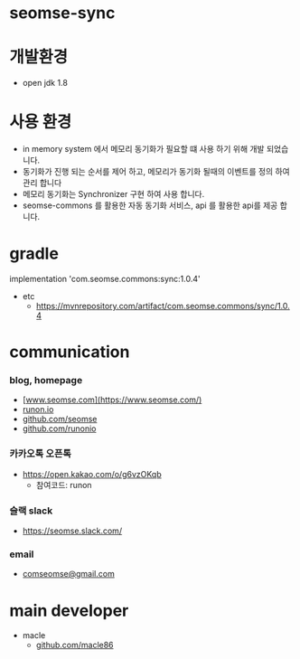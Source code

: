 # seomse-sync

# 개발환경
- open jdk 1.8

# 사용 환경
- in memory system 에서 메모리 동기화가 필요할 떄 사용 하기 위해 개발 되었습니다.
- 동기화가 진행 되는 순서를 제어 하고, 메모리가 동기화 될때의 이벤트를 정의 하여 관리 합니다
- 메모리 동기화는 Synchronizer 구현 하여 사용 합니다.
- seomse-commons 를 활용한 자동 동기화 서비스, api 를 활용한 api를 제공 합니다.
 
# gradle
implementation 'com.seomse.commons:sync:1.0.4'
- etc
  - https://mvnrepository.com/artifact/com.seomse.commons/sync/1.0.4

# communication
### blog, homepage
- [www.seomse.com](https://www.seomse.com/)
- [runon.io](https://runon.io)
- [github.com/seomse](https://github.com/seomse)
- [github.com/runonio](https://github.com/runonio)

### 카카오톡 오픈톡
 - https://open.kakao.com/o/g6vzOKqb
    - 참여코드: runon
### 슬랙 slack
- https://seomse.slack.com/

### email
 - comseomse@gmail.com
 
 
# main developer
 - macle
    -  [github.com/macle86](https://github.com/macle86)
